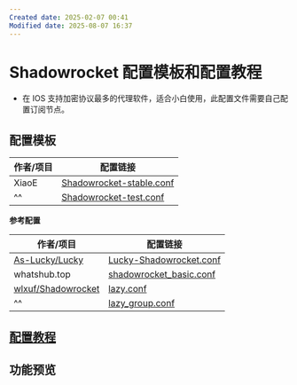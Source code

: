 ```yaml
---
Created date: 2025-02-07 00:41
Modified date: 2025-08-07 16:37
---
```

# Shadowrocket 配置模板和配置教程

- 在 IOS 支持加密协议最多的代理软件，适合小白使用，此配置文件需要自己配置订阅节点。

## 配置模板

| 作者/项目                                                       | 配置链接                                                                                                                                                             |
| ----------------------------------------------------------- | ---------------------------------------------------------------------------------------------------------------------------------------------------------------- |
| XiaoE                                                       | [Shadowrocket-stable.conf](https://raw.githubusercontent.com/LaolunsiG/XiaoE_PCR/refs/heads/main/Config_File/Shadowrocket/Config/XiaoE_Shadowrocket-stable.conf) |
| ^^                                                          | [Shadowrocket-test.conf](https://raw.githubusercontent.com/LaolunsiG/PCR/refs/heads/main/Config_File/Shadowrocket/Config/Shadowrocket-test.conf)                 |

**参考配置**

| 作者/项目                                                       | 配置链接                                                                                                                                                             |
| ----------------------------------------------------------- | ---------------------------------------------------------------------------------------------------------------------------------------------------------------- |
| [As-Lucky/Lucky](https://github.com/As-Lucky/Lucky)         | [Lucky-Shadowrocket.conf](https://raw.githubusercontent.com/As-Lucky/Lucky/refs/heads/main/Lucky-Shadowrocket.conf)                                              |
| whatshub.top                                                | [shadowrocket_basic.conf](https://whatshub.top/config/shadowrocket_basic.conf)                                                                                   |
| [wlxuf/Shadowrocket](https://github.com/wlxuf/Shadowrocket) | [lazy.conf](https://raw.githubusercontent.com/wlxuf/Shadowrocket/refs/heads/main/lazy.conf)                                                                      |
| ^^                                                          | [lazy_group.conf](https://raw.githubusercontent.com/wlxuf/Shadowrocket/refs/heads/main/lazy_group.conf)                                                          |

## [配置教程](https://github.com/LaolunsiG/PCR/blob/main/Agency_Wiki/%E4%BB%A3%E7%90%86%E5%B7%A5%E5%85%B7%E9%85%8D%E7%BD%AE%E6%95%99%E7%A8%8B/Shadowrocket%20%E9%85%8D%E7%BD%AE%E6%95%99%E7%A8%8B.md)

## 功能预览